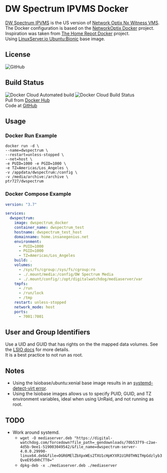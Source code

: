 # DW Spectrum IPVMS Docker

[DW Spectrum IPVMS](https://digital-watchdog.com/productdetail/DW-Spectrum-IPVMS/) is the US version of [Network Optix Nx Witness VMS](https://www.networkoptix.com/nx-witness/).  
The Docker configuration is based on the [NetworkOptix Docker](https://bitbucket.org/networkoptix/nx_open_integrations/src/default/docker/) project.  
Inspiration was taken from [The Home Repot Docker](hhttps://github.com/thehomerepot/dwspectrum) project.  
Using [LinuxServer.io Ubuntu:Bionic](https://hub.docker.com/r/lsiobase/ubuntu) base image.  

## License

![GitHub](https://img.shields.io/github/license/ptr727/DWSpectrum)  

## Build Status

![Docker Cloud Automated build](https://img.shields.io/docker/cloud/automated/ptr727/DWSpectrum)
![Docker Cloud Build Status](https://img.shields.io/docker/cloud/build/ptr727/DWSpectrum)  
Pull from [Docker Hub](https://hub.docker.com/r/ptr727/DWSpectrum)  
Code at [GitHub](https://github.com/ptr727/DWSpectrum)

## Usage

### Docker Run Example

```docker
docker run -d \
--name=dwspectrum \
--restart=unless-stopped \
--net=host \
-e PUID=1000 -e PGID=1000 \
-e TZ=Americas/Los_Angeles \
-v /appdata/dwspectrum:/config \
-v /media/archive:/archive \
ptr727/dwspectrum
```

### Docker Compose Example

```yaml
version: "3.7"

services:
  dwspectrum:
    image: dwspectrum_docker
    container_name: dwspectrum_test
    hostname: dwspectrum_test_host
    domainname: home.insanegenius.net
    environment:
      - PUID=1000
      - PGID=1000
      - TZ=Americas/Los_Angeles
    build: .
    volumes:
      - /sys/fs/cgroup:/sys/fs/cgroup:ro
      - ./.mount/media:/config/DW Spectrum Media
      - ./.mount/config/:/opt/digitalwatchdog/mediaserver/var
    tmpfs:
      - /run
      - /run/lock
      - /tmp
    restart: unless-stopped
    network_mode: host
    ports:
      - 7001:7001
```

## User and Group Identifiers

Use a UID and GUID that has rights on the the mapped data volumes. See the [LSIO docs](https://docs.linuxserver.io/general/understanding-puid-and-pgid) for more details.  
It is a best practice to not run as root.

## Notes

- Using the lsiobase/ubuntu:xenial base image results in an [systemd-detect-virt error](https://github.com/systemd/systemd/issues/8111).
- Using the lsiobase images allows us to specify PUID, GUID, and TZ environment variables, ideal when using UnRaid, and not running as root.

## TODO

- Work around systemd.
  - `wget -O mediaserver.deb "https://digital-watchdog.com/forcedown?file_path=_gendownloads/70b537f9-c2ae-4d5b-9ee1-519003049542/&file_name=dwspectrum-server-4.0.0.29990-linux64.deb&file=OGR6MElZbXpxWEs2TXU1cHpKYXR1U1R0THN1THpGdzlyb3QveE95dHhCTT0="`
  - `dpkg-deb -x ./mediaserver.deb ./mediaserver`
